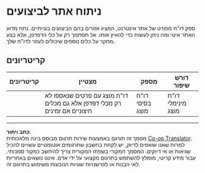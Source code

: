 <!--
CO_OP_TRANSLATOR_METADATA:
{
  "original_hash": "fc09b0fb314a5ab0507ba99216e6a843",
  "translation_date": "2025-08-27T20:51:23+00:00",
  "source_file": "5-browser-extension/3-background-tasks-and-performance/assignment.md",
  "language_code": "he"
}
-->
# ניתוח אתר לביצועים

ספק דו"ח מפורט של אתר אינטרנט, המציג אזורים בהם הביצועים בעייתיים. נתח מדוע האתר איטי ומה ניתן לעשות כדי להאיץ אותו. אל תסתמך רק על כלי הדפדפן, אלא בצע מחקר על כלים נוספים שיכולים לעזור לדו"ח שלך.

## קריטריונים

| קריטריונים | מצטיין                                                                                                   | מספק                      | דורש שיפור                  |
| ----------- | ------------------------------------------------------------------------------------------------------- | -------------------------- | --------------------------- |
|             | דו"ח מוצג עם פרטים שנאספו לא רק מכלי דפדפן אלא גם מכלים חיצוניים אם זמינים                               | דו"ח בסיסי מוצג           | דו"ח מינימלי מוצג           |

---

**כתב ויתור**:  
מסמך זה תורגם באמצעות שירות תרגום מבוסס בינה מלאכותית [Co-op Translator](https://github.com/Azure/co-op-translator). למרות שאנו שואפים לדיוק, יש לקחת בחשבון שתרגומים אוטומטיים עשויים להכיל שגיאות או אי דיוקים. המסמך המקורי בשפתו המקורית צריך להיחשב כמקור סמכותי. עבור מידע קריטי, מומלץ להשתמש בתרגום מקצועי על ידי אדם. איננו נושאים באחריות לאי הבנות או לפרשנויות שגויות הנובעות משימוש בתרגום זה.